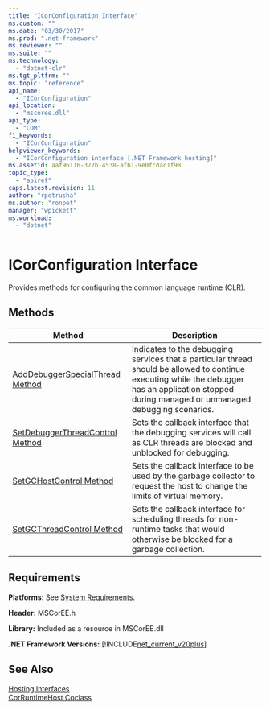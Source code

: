 ```yaml
---
title: "ICorConfiguration Interface"
ms.custom: ""
ms.date: "03/30/2017"
ms.prod: ".net-framework"
ms.reviewer: ""
ms.suite: ""
ms.technology: 
  - "dotnet-clr"
ms.tgt_pltfrm: ""
ms.topic: "reference"
api_name: 
  - "ICorConfiguration"
api_location: 
  - "mscoree.dll"
api_type: 
  - "COM"
f1_keywords: 
  - "ICorConfiguration"
helpviewer_keywords: 
  - "ICorConfiguration interface [.NET Framework hosting]"
ms.assetid: aaf96116-372b-4538-afb1-9e0fcdac1f98
topic_type: 
  - "apiref"
caps.latest.revision: 11
author: "rpetrusha"
ms.author: "ronpet"
manager: "wpickett"
ms.workload: 
  - "dotnet"
---
```

# ICorConfiguration Interface
Provides methods for configuring the common language runtime (CLR).  
  
## Methods  
  
|Method|Description|  
|------------|-----------------|  
|[AddDebuggerSpecialThread Method](../../../../docs/framework/unmanaged-api/hosting/icorconfiguration-adddebuggerspecialthread-method.md)|Indicates to the debugging services that a particular thread should be allowed to continue executing while the debugger has an application stopped during managed or unmanaged debugging scenarios.|  
|[SetDebuggerThreadControl Method](../../../../docs/framework/unmanaged-api/hosting/icorconfiguration-setdebuggerthreadcontrol-method.md)|Sets the callback interface that the debugging services will call as CLR threads are blocked and unblocked for debugging.|  
|[SetGCHostControl Method](../../../../docs/framework/unmanaged-api/hosting/icorconfiguration-setgchostcontrol-method.md)|Sets the callback interface to be used by the garbage collector to request the host to change the limits of virtual memory.|  
|[SetGCThreadControl Method](../../../../docs/framework/unmanaged-api/hosting/icorconfiguration-setgcthreadcontrol-method.md)|Sets the callback interface for scheduling threads for non-runtime tasks that would otherwise be blocked for a garbage collection.|  
  
## Requirements  
 **Platforms:** See [System Requirements](../../../../docs/framework/get-started/system-requirements.md).  
  
 **Header:** MSCorEE.h  
  
 **Library:** Included as a resource in MSCorEE.dll  
  
 **.NET Framework Versions:** [!INCLUDE[net_current_v20plus](../../../../includes/net-current-v20plus-md.md)]  
  
## See Also  
 [Hosting Interfaces](../../../../docs/framework/unmanaged-api/hosting/hosting-interfaces.md)  
 [CorRuntimeHost Coclass](../../../../docs/framework/unmanaged-api/hosting/corruntimehost-coclass.md)
